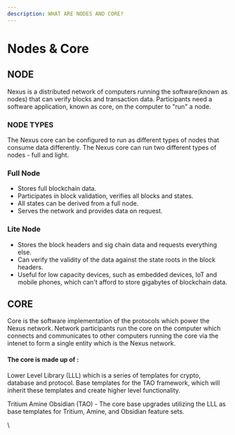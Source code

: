 ```yaml
---
description: WHAT ARE NODES AND CORE?
---
```


# Nodes & Core

## NODE

Nexus is a distributed network of computers running the software(known as nodes) that can verify blocks and transaction data. Participants need a software application, known as core, on the computer to "run" a node.

### NODE TYPES

The Nexus core can be configured to run as different types of nodes that consume data differently. The Nexus core can run two different types of nodes - full and light.&#x20;

### Full Node

* Stores full blockchain data.
* Participates in block validation, verifies all blocks and states.
* All states can be derived from a full node.
* Serves the network and provides data on request.

### Lite Node

* Stores the block headers and sig chain data and requests everything else.
* Can verify the validity of the data against the state roots in the block headers.
* Useful for low capacity devices, such as embedded devices, IoT and mobile phones, which can't afford to store gigabytes of blockchain data.

## CORE <a href="#evm" id="evm"></a>

Core is the software implementation of the protocols which power the Nexus network. Network participants run the core on the computer which connects and communicates to other computers running the core via the intenet to form a single entity which is the Nexus network.

#### The core is made up of :

Lower Level Library (LLL) which is a series of templates for crypto, database and protocol. Base templates for the TAO framework, which will inherit these templates and create higher level functionality.

Tritium Amine Obsidian (TAO) - The core base upgrades utilizing the LLL as base templates for Tritium, Amine, and Obsidian feature sets.&#x20;

\
